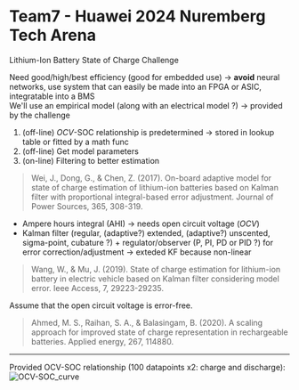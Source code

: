 # Team7 - Huawei 2024 Nuremberg Tech Arena
Lithium-Ion Battery State of Charge Challenge  

Need good/high/best efficiency (good for embedded use) -> **avoid** neural networks, use system that can easily be made into an FPGA or ASIC, integratable into a BMS  
We'll use an empirical model (along with an electrical model ?) -> provided by the challenge  
1. (off-line) _OCV_-SOC relationship is predetermined  -> stored in lookup table or fitted by a math func
2. (off-line) Get model parameters
3. (on-line) Filtering to better estimation
> Wei, J., Dong, G., & Chen, Z. (2017). On-board adaptive model for state of charge estimation of lithium-ion batteries based on Kalman filter with proportional integral-based error adjustment. Journal of Power Sources, 365, 308-319.  

- Ampere hours integral (AHI) -> needs open circuit voltage (_OCV_)  
- Kalman filter (regular, (adaptive?) extended, (adaptive?) unscented, sigma-point, cubature ?) + regulator/observer (P, PI, PD or PID ?) for error correction/adjustment -> exteded KF because non-linear  
> Wang, W., & Mu, J. (2019). State of charge estimation for lithium-ion battery in electric vehicle based on Kalman filter considering model error. Ieee Access, 7, 29223-29235.

Assume that the open circuit voltage is error-free.  

> Ahmed, M. S., Raihan, S. A., & Balasingam, B. (2020). A scaling approach for improved state of charge representation in rechargeable batteries. Applied energy, 267, 114880.


----------------------
Provided OCV-SOC relationship (100 datapoints x2: charge and discharge):  
![OCV-SOC_curve](https://github.com/user-attachments/assets/2c669ff4-10a9-4ecb-ac1b-cce6085051ea)

